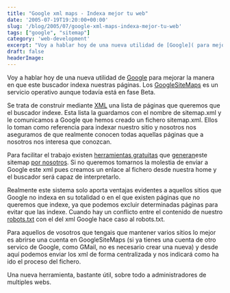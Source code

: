 ```yaml
---
title: "Google xml maps - Indexa mejor tu web"
date: '2005-07-19T19:20:00+00:00'
slug: '/blog/2005/07/google-xml-maps-indexa-mejor-tu-web'
tags: ["google", "sitemap"]
category: 'web-development'
excerpt: "Voy a hablar hoy de una nueva utilidad de [Google]( para mejorar la manera en que este buscador indexa nuestras páginas. Los [GoogleSiteMaps]("
draft: false
headerImage:
---
```

Voy a hablar hoy de una nueva utilidad de [Google](http://www.google.com) para mejorar la manera en que este buscador indexa nuestras páginas. Los [GoogleSiteMaps](https://www.google.com/webmasters/sitemaps) es un servicio operativo aunque todavía está en fase Beta.

Se trata de construir mediante [XML](http://www.xml.com/pub/a/98/10/guide0.html) una lista de páginas que queremos que el buscador indexe. Esta lista la guardamos con el nombre de sitemap.xml y le comunicamos a Google que hemos creado un fichero sitemap.xml. Ellos lo toman como referencia para indexar nuestro sitio y nosotros nos aseguramos de que realmente conocen todas aquellas páginas que a nosotros nos interesa que conozcan.

Para facilitar el trabajo existen [herramientas gratuitas](http://www.tarrantit.com/GoogleSiteMap/) que [generan](http://www.tm-research.com/products/google-sitemap/)este sitemap [por nosotros](http://sourceforge.net/projects/goog-sitemapgen). Si no queremos tomarnos la molestia de enviar a Google este xml pues creamos un enlace al fichero desde nuestra home y el buscador será capaz de interpretarlo.

Realmente este sistema solo aporta ventajas evidentes a aquellos sitios que Google no indexa en su totalidad o en el que existen páginas que no queremos que indexe, ya que podemos excluir determinadas páginas para evitar que las indexe. Cuando hay un conflicto entre el contenido de nuestro [robots.txt](http://www.robotstxt.org/wc/robots.html) con el del xml Google hace caso al robots.txt.

Para aquellos de vosotros que tengais que mantener varios sitios lo mejor es abrirse una cuenta en GoogleSiteMaps (si ya tienes una cuenta de otro servico de Google, como GMail, no es necesario crear una nueva) y desde aquí podemos enviar los xml de forma centralizada y nos indicará como ha ido el proceso del fichero.

Una nueva herramienta, bastante útil, sobre todo a administradores de multiples webs.
